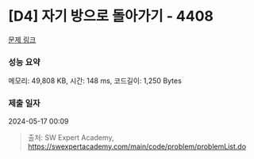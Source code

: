 # [D4] 자기 방으로 돌아가기 - 4408 

[문제 링크](https://swexpertacademy.com/main/code/problem/problemDetail.do?contestProbId=AWNcJ2sapZMDFAV8) 

### 성능 요약

메모리: 49,808 KB, 시간: 148 ms, 코드길이: 1,250 Bytes

### 제출 일자

2024-05-17 00:09



> 출처: SW Expert Academy, https://swexpertacademy.com/main/code/problem/problemList.do